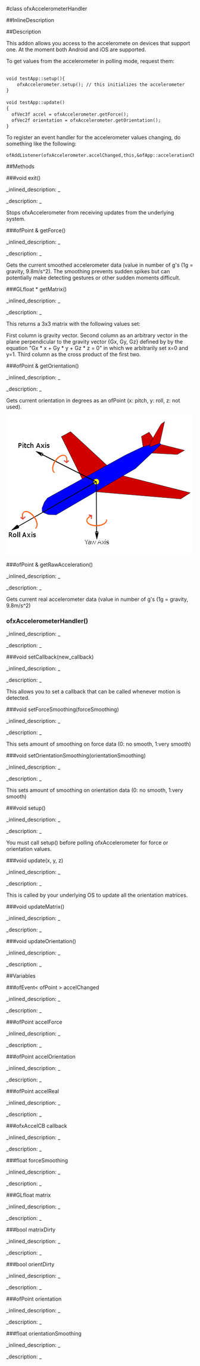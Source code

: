 #class ofxAccelerometerHandler


<!--
_visible: True_
_advanced: False_
_istemplated: False_
-->

##InlineDescription






##Description

This addon allows you access to the acceleromete on devices that support one. At the moment both Android and iOS are supported. 

To get values from the accelerometer in polling mode, request them:
~~~~{.cpp}

void testApp::setup(){
	ofxAccelerometer.setup(); // this initializes the accelerometer
}

void testApp::update()
{
  ofVec3f accel = ofxAccelerometer.getForce();
  ofVec2f orientation = ofxAccelerometer.getOrientation();
}
~~~~

To register an event handler for the accelerometer values changing, do something like the following:

~~~~{.cpp}
ofAddListener(ofxAccelerometer.accelChanged,this,&ofApp::accelerationChanged);
~~~~





##Methods



###void exit()

<!--
_syntax: exit()_
_name: exit_
_returns: void_
_returns_description: _
_parameters: _
_access: public_
_version_started: 007_
_version_deprecated: _
_summary: _
_constant: False_
_static: False_
_visible: True_
_advanced: False_
-->

_inlined_description: _







_description: _

Stops ofxAccelerometer from receiving updates from the underlying system.





<!----------------------------------------------------------------------------->

###ofPoint & getForce()

<!--
_syntax: getForce()_
_name: getForce_
_returns: ofPoint &_
_returns_description: _
_parameters: _
_access: public_
_version_started: 007_
_version_deprecated: _
_summary: _
_constant: False_
_static: False_
_visible: True_
_advanced: False_
-->

_inlined_description: _







_description: _

Gets the current smoothed accelerometer data (value in number of g's (1g = gravity, 9.8m/s^2). The smoothing prevents sudden spikes but can potentially make detecting gestures or other sudden moments difficult.





<!----------------------------------------------------------------------------->

###GLfloat * getMatrix()

<!--
_syntax: getMatrix()_
_name: getMatrix_
_returns: GLfloat *_
_returns_description: _
_parameters: _
_access: public_
_version_started: 007_
_version_deprecated: _
_summary: _
_constant: False_
_static: False_
_visible: True_
_advanced: False_
-->

_inlined_description: _







_description: _

This returns a 3x3 matrix with the following values set:

First column is gravity vector.
Second column as an arbitrary vector in the plane perpendicular to the gravity vector {Gx, Gy, Gz} defined by by the equation "Gx * x + Gy * y + Gz * z = 0" in which we arbitrarily set x=0 and y=1.
Third column as the cross product of the first two.





<!----------------------------------------------------------------------------->

###ofPoint & getOrientation()

<!--
_syntax: getOrientation()_
_name: getOrientation_
_returns: ofPoint &_
_returns_description: _
_parameters: _
_access: public_
_version_started: 007_
_version_deprecated: _
_summary: _
_constant: False_
_static: False_
_visible: True_
_advanced: False_
-->

_inlined_description: _







_description: _

Gets current orientation in degrees as an ofPoint (x: pitch, y: roll, z: not used).

![yaw-pitch](yaw_axis_corrected.png)





<!----------------------------------------------------------------------------->

###ofPoint & getRawAcceleration()

<!--
_syntax: getRawAcceleration()_
_name: getRawAcceleration_
_returns: ofPoint &_
_returns_description: _
_parameters: _
_access: public_
_version_started: 007_
_version_deprecated: _
_summary: _
_constant: False_
_static: False_
_visible: True_
_advanced: False_
-->

_inlined_description: _







_description: _

Gets current real accelerometer data (value in number of g's (1g = gravity, 9.8m/s^2)





<!----------------------------------------------------------------------------->

### ofxAccelerometerHandler()

<!--
_syntax: ofxAccelerometerHandler()_
_name: ofxAccelerometerHandler_
_returns: _
_returns_description: _
_parameters: _
_access: public_
_version_started: 007_
_version_deprecated: _
_summary: _
_constant: False_
_static: False_
_visible: True_
_advanced: False_
-->

_inlined_description: _







_description: _







<!----------------------------------------------------------------------------->

###void setCallback(new_callback)

<!--
_syntax: setCallback(new_callback)_
_name: setCallback_
_returns: void_
_returns_description: _
_parameters: ofxAccelCB new_callback_
_access: public_
_version_started: 007_
_version_deprecated: _
_summary: _
_constant: False_
_static: False_
_visible: True_
_advanced: False_
-->

_inlined_description: _







_description: _

This allows you to set a callback that can be called whenever motion is detected.





<!----------------------------------------------------------------------------->

###void setForceSmoothing(forceSmoothing)

<!--
_syntax: setForceSmoothing(forceSmoothing)_
_name: setForceSmoothing_
_returns: void_
_returns_description: _
_parameters: float forceSmoothing_
_access: public_
_version_started: 007_
_version_deprecated: _
_summary: _
_constant: False_
_static: False_
_visible: True_
_advanced: False_
-->

_inlined_description: _







_description: _

This sets amount of smoothing on force data (0: no smooth, 1:very smooth)





<!----------------------------------------------------------------------------->

###void setOrientationSmoothing(orientationSmoothing)

<!--
_syntax: setOrientationSmoothing(orientationSmoothing)_
_name: setOrientationSmoothing_
_returns: void_
_returns_description: _
_parameters: float orientationSmoothing_
_access: public_
_version_started: 007_
_version_deprecated: _
_summary: _
_constant: False_
_static: False_
_visible: True_
_advanced: False_
-->

_inlined_description: _







_description: _

This sets amount of smoothing on orientation data (0: no smooth, 1:very smooth)





<!----------------------------------------------------------------------------->

###void setup()

<!--
_syntax: setup()_
_name: setup_
_returns: void_
_returns_description: _
_parameters: _
_access: public_
_version_started: 007_
_version_deprecated: _
_summary: _
_constant: False_
_static: False_
_visible: True_
_advanced: False_
-->

_inlined_description: _







_description: _

You must call setup() before polling ofxAccelerometer for force or orientation values.





<!----------------------------------------------------------------------------->

###void update(x, y, z)

<!--
_syntax: update(x, y, z)_
_name: update_
_returns: void_
_returns_description: _
_parameters: float x, float y, float z_
_access: public_
_version_started: 007_
_version_deprecated: _
_summary: _
_constant: False_
_static: False_
_visible: True_
_advanced: False_
-->

_inlined_description: _







_description: _

This is called by your underlying OS to update all the orientation matrices.





<!----------------------------------------------------------------------------->

###void updateMatrix()

<!--
_syntax: updateMatrix()_
_name: updateMatrix_
_returns: void_
_returns_description: _
_parameters: _
_access: protected_
_version_started: 007_
_version_deprecated: _
_summary: _
_constant: False_
_static: False_
_visible: True_
_advanced: False_
-->

_inlined_description: _







_description: _







<!----------------------------------------------------------------------------->

###void updateOrientation()

<!--
_syntax: updateOrientation()_
_name: updateOrientation_
_returns: void_
_returns_description: _
_parameters: _
_access: protected_
_version_started: 007_
_version_deprecated: _
_summary: _
_constant: False_
_static: False_
_visible: True_
_advanced: False_
-->

_inlined_description: _







_description: _







<!----------------------------------------------------------------------------->

##Variables



###ofEvent< ofPoint > accelChanged

<!--
_name: accelChanged_
_type: ofEvent< ofPoint >_
_access: public_
_version_started: 007_
_version_deprecated: _
_summary: _
_visible: True_
_constant: True_
_advanced: False_
-->

_inlined_description: _







_description: _







<!----------------------------------------------------------------------------->

###ofPoint accelForce

<!--
_name: accelForce_
_type: ofPoint_
_access: protected_
_version_started: 007_
_version_deprecated: _
_summary: _
_visible: True_
_constant: True_
_advanced: False_
-->

_inlined_description: _







_description: _







<!----------------------------------------------------------------------------->

###ofPoint accelOrientation

<!--
_name: accelOrientation_
_type: ofPoint_
_access: protected_
_version_started: 007_
_version_deprecated: _
_summary: _
_visible: True_
_constant: True_
_advanced: False_
-->

_inlined_description: _







_description: _







<!----------------------------------------------------------------------------->

###ofPoint accelReal

<!--
_name: accelReal_
_type: ofPoint_
_access: protected_
_version_started: 007_
_version_deprecated: _
_summary: _
_visible: True_
_constant: True_
_advanced: False_
-->

_inlined_description: _







_description: _







<!----------------------------------------------------------------------------->

###ofxAccelCB callback

<!--
_name: callback_
_type: ofxAccelCB_
_access: protected_
_version_started: 007_
_version_deprecated: _
_summary: _
_visible: True_
_constant: True_
_advanced: False_
-->

_inlined_description: _







_description: _







<!----------------------------------------------------------------------------->

###float forceSmoothing

<!--
_name: forceSmoothing_
_type: float_
_access: protected_
_version_started: 007_
_version_deprecated: _
_summary: _
_visible: True_
_constant: True_
_advanced: False_
-->

_inlined_description: _







_description: _







<!----------------------------------------------------------------------------->

###GLfloat matrix

<!--
_name: matrix_
_type: GLfloat_
_access: protected_
_version_started: 007_
_version_deprecated: _
_summary: _
_visible: True_
_constant: True_
_advanced: False_
-->

_inlined_description: _







_description: _







<!----------------------------------------------------------------------------->

###bool matrixDirty

<!--
_name: matrixDirty_
_type: bool_
_access: protected_
_version_started: 007_
_version_deprecated: _
_summary: _
_visible: True_
_constant: True_
_advanced: False_
-->

_inlined_description: _







_description: _







<!----------------------------------------------------------------------------->

###bool orientDirty

<!--
_name: orientDirty_
_type: bool_
_access: protected_
_version_started: 007_
_version_deprecated: _
_summary: _
_visible: True_
_constant: True_
_advanced: False_
-->

_inlined_description: _







_description: _







<!----------------------------------------------------------------------------->

###ofPoint orientation

<!--
_name: orientation_
_type: ofPoint_
_access: protected_
_version_started: 007_
_version_deprecated: _
_summary: _
_visible: True_
_constant: True_
_advanced: False_
-->

_inlined_description: _







_description: _







<!----------------------------------------------------------------------------->

###float orientationSmoothing

<!--
_name: orientationSmoothing_
_type: float_
_access: protected_
_version_started: 007_
_version_deprecated: _
_summary: _
_visible: True_
_constant: True_
_advanced: False_
-->

_inlined_description: _







_description: _







<!----------------------------------------------------------------------------->

